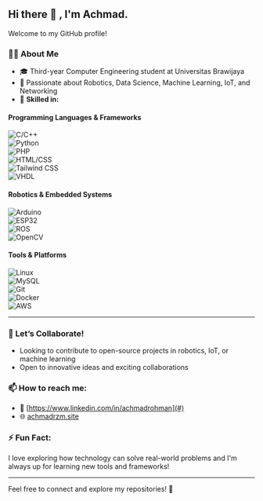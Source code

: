 ## Hi there 👋  , I'm Achmad.

Welcome to my GitHub profile!  

### 👨‍💻 About Me  
- 🎓 Third-year Computer Engineering student at Universitas Brawijaya  
- 🤖 Passionate about Robotics, Data Science, Machine Learning, IoT, and Networking  
- 🔧 **Skilled in:**  

#### Programming Languages & Frameworks  
![C/C++](https://img.shields.io/badge/C%2FC%2B%2B-00599C?style=for-the-badge&logo=c%2B%2B&logoColor=white)  
![Python](https://img.shields.io/badge/Python-3776AB?style=for-the-badge&logo=python&logoColor=white)  
![PHP](https://img.shields.io/badge/PHP-777BB4?style=for-the-badge&logo=php&logoColor=white)  
![HTML/CSS](https://img.shields.io/badge/HTML%2FCSS-E34F26?style=for-the-badge&logo=html5&logoColor=white)  
![Tailwind CSS](https://img.shields.io/badge/Tailwind_CSS-38B2AC?style=for-the-badge&logo=tailwind-css&logoColor=white)  
![VHDL](https://img.shields.io/badge/VHDL-0078D7?style=for-the-badge&logoColor=white)  

#### Robotics & Embedded Systems  
![Arduino](https://img.shields.io/badge/Arduino-00979D?style=for-the-badge&logo=arduino&logoColor=white)  
![ESP32](https://img.shields.io/badge/ESP32-000000?style=for-the-badge&logo=esphome&logoColor=white)  
![ROS](https://img.shields.io/badge/ROS-22314E?style=for-the-badge&logo=ros&logoColor=white)  
![OpenCV](https://img.shields.io/badge/OpenCV-5C3EE8?style=for-the-badge&logo=opencv&logoColor=white)  

#### Tools & Platforms  
![Linux](https://img.shields.io/badge/Linux-FCC624?style=for-the-badge&logo=linux&logoColor=black)  
![MySQL](https://img.shields.io/badge/MySQL-4479A1?style=for-the-badge&logo=mysql&logoColor=white)  
![Git](https://img.shields.io/badge/Git-F05032?style=for-the-badge&logo=git&logoColor=white)  
![Docker](https://img.shields.io/badge/Docker-2496ED?style=for-the-badge&logo=docker&logoColor=white)  
![AWS](https://img.shields.io/badge/AWS_Cloud-FF9900?style=for-the-badge&logo=amazon-aws&logoColor=white)  

---

### 🤝 Let’s Collaborate!  
- Looking to contribute to open-source projects in robotics, IoT, or machine learning  
- Open to innovative ideas and exciting collaborations  

### 📫 How to reach me:    
- 💼 [https://www.linkedin.com/in/achmadrohman](#)  
- 🌐 [achmadrzm.site](#)  

### ⚡ Fun Fact:  
I love exploring how technology can solve real-world problems and I'm always up for learning new tools and frameworks!  

---

Feel free to connect and explore my repositories! 🚀  
